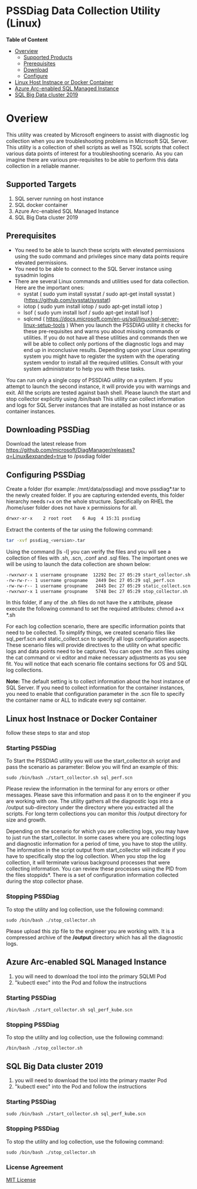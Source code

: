 # PSSDiag Data Collection Utility (Linux)
**Table of Content**

- [Overview](https://github.com/microsoft/DiagManager/blob/master/LinuxDiag/README.MD#pssdiag-data-collection-utility-linux)
	- [Supported Products](https://github.com/microsoft/DiagManager/blob/master/LinuxDiag/README.MD#supported-targets)
	- [Prerequisites](https://github.com/microsoft/DiagManager/blob/master/LinuxDiag/README.MD#prerequisites)
	- [Download](https://github.com/microsoft/DiagManager/blob/master/LinuxDiag/README.MD#downloading-pssdiag)
	- [Configure](https://github.com/microsoft/DiagManager/blob/master/LinuxDiag/README.MD#configuring-pssdiag)
- [Linux Host Instnace or Docker Container](https://github.com/microsoft/DiagManager/blob/master/LinuxDiag/README.MD#linux-host-instnace-or-docker-container)
- [Azure Arc-enabled SQL Managed Instance](https://github.com/microsoft/DiagManager/blob/master/LinuxDiag/README.MD#azure-arc-enabled-sql-managed-instance)
- [SQL Big Data cluster 2019](https://github.com/microsoft/DiagManager/blob/master/LinuxDiag/README.MD#sql-big-data-cluster-2019)

# Overiew
This utility was created by Microsoft engineers to assist with diagnostic log collection when you are troubleshooting problems in Microsoft SQL Server.
This utility is a collection of shell scripts as well as TSQL scripts that collect various data points of interest for a troubleshooting scenario.
As you can imagine there are various pre-requisites to be able to perform this data collection in a reliable manner.

## Supported Targets
1. SQL server running on host instance
2. SQL docker container
3. Azure Arc-enabled SQL Managed Instance
4. SQL Big Data cluster 2019

## Prerequisites
- You need to be able to launch these scripts with elevated permissions using the sudo command and privileges since many data points require elevated permissions.
- You need to be able to connect to the SQL Server instance using sysadmin logins
- There are several Linux commands and utilities used for data collection. Here are the important ones:
  - systat ( sudo yum install sysstat / sudo apt-get install sysstat ) (https://github.com/sysstat/sysstat)
  - iotop  ( sudo yum install iotop / sudo apt-get install iotop )
  - lsof   ( sudo yum install lsof / sudo apt-get install lsof )
  - sqlcmd ( https://docs.microsoft.com/en-us/sql/linux/sql-server-linux-setup-tools )
When you launch the PSSDIAG utility it checks for these pre-requisites and warns you about missing commands or utilities.
If you do not have all these utilities and commands then we will be able to collect only portions of the diagnostic logs and may end up in inconclusive results.
Depending upon your Linux operating system you might have to register the system with the operating system vendor to install all the required utilities.
Consult with your system administrator to help you with these tasks.

You can run only a single copy of PSSDIAG utility on a system. If you attempt to launch the second instance, it will provide you with warnings and exit.
All the scripts are tested against bash shell. Please launch the start and stop collector explicitly using /bin/bash
This utility can collect information and logs for SQL Server instances that are installed as host instance or as container instances.

## Downloading PSSDiag
Download the latest release from https://github.com/microsoft/DiagManager/releases?q=Linux&expanded=true to /pssdiag folder

## Configuring PSSDiag
Create a folder (for example: /mnt/data/pssdiag) and move pssdiag*.tar to the newly created folder. If you are capturing extended events, this folder hierarchy needs r+x on the whole structure. Specifically on RHEL the /home/user folder does not have x permissions for all. 
   
```bash
drwxr-xr-x    2 root root    6 Aug  4 15:31 pssdiag
```

Extract the contents of the tar using the following command:

```bash
tar -xvf pssdiag_<version>.tar
```

Using the command [ls -l] you can verify the files and you will see a collection of files with .sh, .scn, .conf and .sql files. The important ones we will be using to launch the data collection are shown below:

	
```bash
-rwxrwxr-x 1 username groupname  12292 Dec 27 05:29 start_collector.sh
-rw-rw-r-- 1 username groupname   2449 Dec 27 05:29 sql_perf.scn
-rw-rw-r-- 1 username groupname   2445 Dec 27 05:29 static_collect.scn
-rwxrwxr-x 1 username groupname   5748 Dec 27 05:29 stop_collector.sh
```

        
   In this folder, if any of the .sh files do not have the x attribute, please execute the following command to set the required attributes:
      chmod a+x *.sh

For each log collection scenario, there are specific information points that need to be collected. To simplify things, we created scenario files like sql_perf.scn and static_collect.scn to specify all logs configuration aspects. These scenario files will provide directives to the utility on what specific logs and data points need to be captured. You can open the .scn files using the cat command or vi editor and make necessary adjustments as you see fit. You will notice that each scenario file contains sections for OS and SQL log collections.

**Note:**
The default setting is to collect information about the host instance of SQL Server. If you need to collect information for the container instances, you need to enable that configuration parameter in the .scn file to specify the container name or ALL to indicate every sql container.

## Linux host Instnace or Docker Container
follow these steps to star and stop

### Starting PSSDiag
To Start the PSSDIAG utility you will use the start_collector.sh script and pass the scenario as parameter:
   Below you will find an example of this:

```
sudo /bin/bash ./start_collector.sh sql_perf.scn
``` 

Please review the information in the terminal for any errors or other messages. Please save this information and pass it on to the engineer if you are working with one. The utility gathers all the diagnostic logs into a /output sub-directory under the directory where you extracted all the scripts. For long term collections you can monitor this /output directory for size and growth.

Depending on the scenario for which you are collecting logs, you may have to just run the start_collector. In some cases where you are collecting logs and diagnostic information for a period of time, you have to stop the utility. The information in the script output from start_collector will indicate if you have to specifically stop the log collection.
   When you stop the log collection, it will terminate various background processes that were collecting information. You can review these processes using the PID from the files stoppids*. There is a set of configuration information collected during the stop collector phase.


### Stopping PSSDiag
To stop the utility and log collection, use the following command:


```
sudo /bin/bash ./stop_collector.sh
```

Please upload this zip file to the engineer you are working with. It is a compressed archive of the **/output** directory which has all the diagnostic logs.

## Azure Arc-enabled SQL Managed Instance
1. you will need to download the tool into the primary SQLMI Pod 
2. "kubectl exec" into the Pod and follow the instructions

### Starting PSSDiag 

```
/bin/bash ./start_collector.sh sql_perf_kube.scn
```

### Stopping PSSDiag
To stop the utility and log collection, use the following command:

```
/bin/bash ./stop_collector.sh
```

## SQL Big Data cluster 2019
1. you will need to download the tool into the primary master Pod 
2. "kubectl exec" into the Pod and follow the instructions

### Starting PSSDiag

```
sudo /bin/bash ./start_collector.sh sql_perf_kube.scn
```

### Stopping PSSDiag
To stop the utility and log collection, use the following command:

```
sudo /bin/bash ./stop_collector.sh
```

### License Agreement
[MIT License](/license.md)
